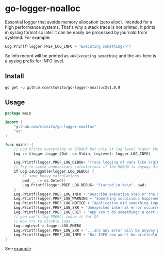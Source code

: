 # go-logger-noalloc
Essential logger that avoids memory allocation (zero alloc). Intended for a high performance systems.
That's why a stack trace is not printed.
It prints in syslog format so later it can be easily be processed by journald from systemd.
For example:
```go
Log.Printf(logger.PREF_LOG_INFO + "Executing something\n")
```
So info record will be printed as `<6>Executing something` and the `<6>` here is a syslog prefix for INFO level.

## Install

    go get -u github.com/stokito/go-logger-noalloc@v1.0.0

## Usage

```go
package main

import (
	"github.com/stokito/go-logger-noalloc"
	"os"
)

func main() {
	// Log Prints everything to STDOUT but only if log level higher than INFO 
    Log := &logger.Logger{Out: os.Stdin, LogLevel: logger.LOG_INFO}

	Log.Printf(logger.PREF_LOG_DEBUG+ "Trace logging of vars like arg[0]: %s\n", os.Args[0])
	// Try to avoid unnecessary calculations if the DEBUG is anyway disabled
	if Log.IsLoggable(logger.LOG_DEBUG) {
		// some heavy calculations
		pwd, _ := os.Getwd()
		Log.Printf(logger.PREF_LOG_DEBUG+ "Started in %s\n", pwd)
	}
	Log.Printf(logger.PREF_LOG_INFO + "Describe execution step or the app sends/received a request from external system, minor error occurred like a timeout\n")
	Log.Printf(logger.PREF_LOG_WARNING + "Something suspicious happened, used deprecated API or an error occurred because a request is invalid\n")
	Log.Printf(logger.PREF_LOG_NOTICE + "Application did something important: processed a request, finished processing\n")
	Log.Printf(logger.PREF_LOG_ERR + "Unexpected internal error occurred: invalid request format\n")
	Log.Printf(logger.PREF_LOG_CRIT + "App can't do something: a port is already taken, missing config etc, fatal panic\n")
	// you can't log EMERG: leave it for OS
	// Now try to disable logs...
	Log.LogLevel = logger.LOG_EMERG
	Log.Printf(logger.PREF_LOG_ERR + "...and any error will be anyway printed\n")
	Log.Printf(logger.PREF_LOG_INFO + "But INFO now won't be printed\n")
}
```

See [example](examples/log_example.go)

